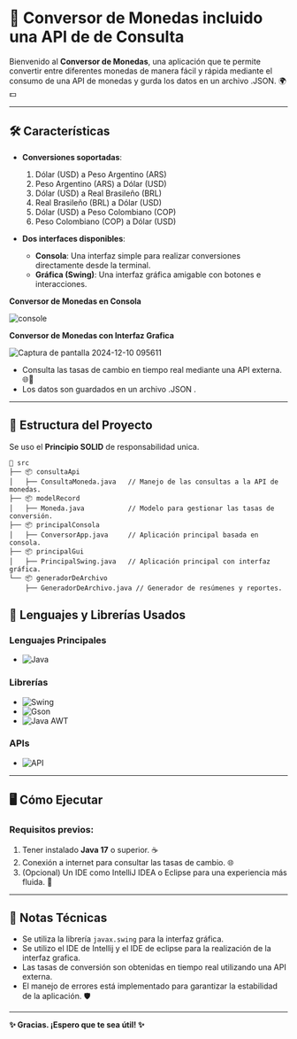 
# 💱 **Conversor de Monedas incluido una API de de Consulta**  

Bienvenido al **Conversor de Monedas**, una aplicación que te permite convertir entre diferentes monedas de manera fácil y
rápida mediante el consumo de una API de monedas y gurda los datos en un archivo .JSON. 🌍💵


---

## 🛠️ **Características**

- **Conversiones soportadas**:
  1. Dólar (USD) a Peso Argentino (ARS)
  2. Peso Argentino (ARS) a Dólar (USD)
  3. Dólar (USD) a Real Brasileño (BRL)
  4. Real Brasileño (BRL) a Dólar (USD)
  5. Dólar (USD) a Peso Colombiano (COP)
  6. Peso Colombiano (COP) a Dólar (USD)

- **Dos interfaces disponibles**:
  - **Consola**: Una interfaz simple para realizar conversiones directamente desde la terminal.  
  - **Gráfica (Swing)**: Una interfaz gráfica amigable con botones e interacciones.

 **Conversor de Monedas en Consola**
 
![console](https://github.com/user-attachments/assets/f02ad554-889f-4693-98dd-c592ee79868b)

 **Conversor de Monedas con Interfaz Grafica**

![Captura de pantalla 2024-12-10 095611](https://github.com/user-attachments/assets/2c3a5c4e-6950-46ae-810c-3ee1746defc6)

- Consulta las tasas de cambio en tiempo real mediante una API externa. 🌐📡
- Los datos son guardados en un archivo .JSON .

---

## 📂 **Estructura del Proyecto**
Se uso el **Principio SOLID** de responsabilidad unica.

```
📁 src
├── 📦 consultaApi
│   ├── ConsultaMoneda.java   // Manejo de las consultas a la API de monedas.
├── 📦 modelRecord
│   ├── Moneda.java           // Modelo para gestionar las tasas de conversión.
├── 📦 principalConsola
│   ├── ConversorApp.java     // Aplicación principal basada en consola.
├── 📦 principalGui
│   ├── PrincipalSwing.java   // Aplicación principal con interfaz gráfica.
└── 📦 generadorDeArchivo
    ├── GeneradorDeArchivo.java // Generador de resúmenes y reportes.
```


## 🚀 Lenguajes y Librerías Usados

### Lenguajes Principales
- ![Java](https://img.shields.io/badge/Java-FF0000?style=for-the-badge&logo=java&logoColor=white)  

### Librerías
- ![Swing](https://img.shields.io/badge/Swing-4A90E2?style=for-the-badge&logo=java&logoColor=white)  
- ![Gson](https://img.shields.io/badge/Gson-FF5722?style=for-the-badge&logo=json&logoColor=white)  
- ![Java AWT](https://img.shields.io/badge/AWT-E91E63?style=for-the-badge&logo=java&logoColor=white)  

### APIs
- ![API](https://img.shields.io/badge/API-ExchangeRate-4CAF50?style=for-the-badge)  


---

## 🖥️ **Cómo Ejecutar**

### **Requisitos previos**:
1. Tener instalado **Java 17** o superior. ☕
2. Conexión a internet para consultar las tasas de cambio. 🌐
3. (Opcional) Un IDE como IntelliJ IDEA o Eclipse para una experiencia más fluida. 🚀
---

## 📎 **Notas Técnicas**
- Se utiliza la librería `javax.swing` para la interfaz gráfica.
- Se utilizo el IDE de Intellij y el IDE de eclipse para la realización de la interfaz grafica.
- Las tasas de conversión son obtenidas en tiempo real utilizando una API externa.
- El manejo de errores está implementado para garantizar la estabilidad de la aplicación. 🛡️

---

**✨ Gracias. ¡Espero que te sea útil! ✨**
```
